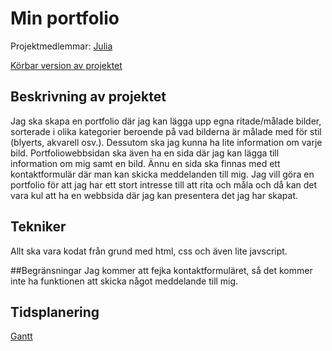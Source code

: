 
# Min portfolio

Projektmedlemmar: 
[Julia](https://github.com/jk222rp)

[Körbar version av projektet](http://jk222rp.github.io/ProjektskelettHT13/portfolio/)

## Beskrivning av projektet
Jag ska skapa en portfolio där jag kan lägga upp egna ritade/målade bilder, sorterade i olika kategorier beroende på vad bilderna är målade med för stil (blyerts, akvarell osv.). Dessutom ska jag kunna ha lite information om varje bild. Portfoliowebbsidan ska även ha en sida där jag kan lägga till information om mig samt en bild. Ännu en sida ska finnas med ett kontaktformulär där man kan skicka meddelanden till mig.
Jag vill göra en portfolio för att jag har ett stort intresse till att rita och måla och då kan det vara kul att ha en webbsida där jag kan presentera det jag har skapat.

## Tekniker
Allt ska vara kodat från grund med html, css och även lite javscript.

##Begränsningar
Jag kommer att fejka kontaktformuläret, så det kommer inte ha funktionen att skicka något meddelande till mig.

## Tidsplanering
[Gantt](https://docs.google.com/spreadsheet/ccc?key=0Anhc468rdPe_dGxENTRWX3A5M1hONTZaZ0oteExYbmc#gid=0)

